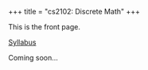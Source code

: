 +++
title = "cs2102: Discrete Math"
+++

This is the front page.

[Syllabus](/syllabus)

Coming soon...

